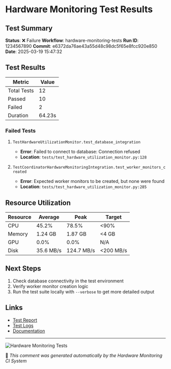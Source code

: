 # Hardware Monitoring Test Results

## Test Summary

**Status**: ❌ Failure
**Workflow**: hardware-monitoring-tests
**Run ID**: 1234567890
**Commit**: e6372da76ae43a55d48c98dc5f65e8fcc920e850
**Date**: 2025-03-19 15:47:32

## Test Results

| Metric | Value |
|--------|-------|
| Total Tests | 12 |
| Passed | 10 |
| Failed | 2 |
| Duration | 64.23s |

### Failed Tests

1. `TestHardwareUtilizationMonitor.test_database_integration`
   - **Error**: Failed to connect to database: Connection refused
   - **Location**: `tests/test_hardware_utilization_monitor.py:128`

2. `TestCoordinatorHardwareMonitoringIntegration.test_worker_monitors_created`
   - **Error**: Expected worker monitors to be created, but none were found
   - **Location**: `tests/test_hardware_utilization_monitor.py:285`

## Resource Utilization

| Resource | Average | Peak | Target |
|----------|---------|------|--------|
| CPU | 45.2% | 78.5% | <90% |
| Memory | 1.24 GB | 1.87 GB | <4 GB |
| GPU | 0.0% | 0.0% | N/A |
| Disk | 35.6 MB/s | 124.7 MB/s | <200 MB/s |

## Next Steps

1. Check database connectivity in the test environment
2. Verify worker monitor creation logic
3. Run the test suite locally with `--verbose` to get more detailed output

## Links

- [Test Report](https://github.com/your-org/your-repo/actions/runs/1234567890/artifacts)
- [Test Logs](https://github.com/your-org/your-repo/actions/runs/1234567890)
- [Documentation](https://github.com/your-org/your-repo/blob/main/test/distributed_testing/README_HARDWARE_MONITORING.md)

---

![Hardware Monitoring Tests](https://github.com/your-org/your-repo/raw/main/badges/hardware_monitoring_status.svg)

🤖 *This comment was generated automatically by the Hardware Monitoring CI System*
